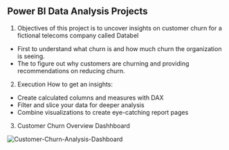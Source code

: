 ## Power BI Data Analysis Projects
1. Objectives of this project is to uncover insights on customer churn for a fictional telecoms company called Databel
-  First to understand what churn is and how much churn the organization is seeing.
-  The to figure out why customers are churning and providing recommendations on reducing churn.
2. Execution
How to get an insights:
- Create calculated columns and measures with DAX
- Filter and slice your data for deeper analysis
- Combine visualizations to create eye-catching report pages

3. Customer Churn Overview Dashhboard
   
![Customer-Churn-Analysis-Dashboard](./Customer-Churn-Analysis-Dashboard.png)
